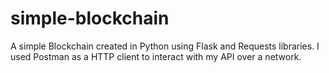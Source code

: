 # simple-blockchain

A simple Blockchain created in Python using Flask and Requests libraries. I used Postman as a HTTP client to interact with my API over a network. 

